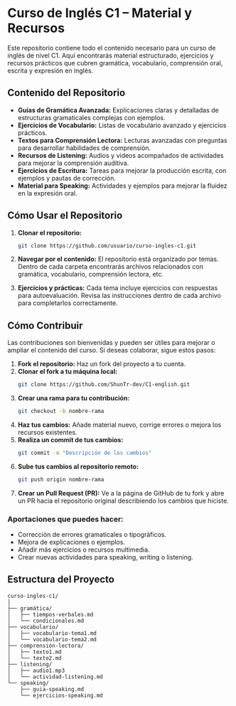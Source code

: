 # Curso de Inglés C1 – Material y Recursos

Este repositorio contiene todo el contenido necesario para un curso de inglés de nivel C1. Aquí encontrarás material estructurado, ejercicios y recursos prácticos que cubren gramática, vocabulario, comprensión oral, escrita y expresión en inglés.

## Contenido del Repositorio

-   **Guías de Gramática Avanzada:** Explicaciones claras y detalladas de estructuras gramaticales complejas con ejemplos.
-   **Ejercicios de Vocabulario:** Listas de vocabulario avanzado y ejercicios prácticos.
-   **Textos para Comprensión Lectora:** Lecturas avanzadas con preguntas para desarrollar habilidades de comprensión.
-   **Recursos de Listening:** Audios y videos acompañados de actividades para mejorar la comprensión auditiva.
-   **Ejercicios de Escritura:** Tareas para mejorar la producción escrita, con ejemplos y pautas de corrección.
-   **Material para Speaking:** Actividades y ejemplos para mejorar la fluidez en la expresión oral.

## Cómo Usar el Repositorio

1. **Clonar el repositorio:**
    ```bash
    git clone https://github.com/usuario/curso-ingles-c1.git
    ```
2. **Navegar por el contenido:**
   El repositorio está organizado por temas. Dentro de cada carpeta encontrarás archivos relacionados con gramática, vocabulario, comprensión lectora, etc.

3. **Ejercicios y prácticas:**
   Cada tema incluye ejercicios con respuestas para autoevaluación. Revisa las instrucciones dentro de cada archivo para completarlos correctamente.

## Cómo Contribuir

Las contribuciones son bienvenidas y pueden ser útiles para mejorar o ampliar el contenido del curso. Si deseas colaborar, sigue estos pasos:

1. **Fork el repositorio:** Haz un fork del proyecto a tu cuenta.
2. **Clonar el fork a tu máquina local:**
    ```bash
    git clone https://github.com/ShunTr-dev/C1-english.git
    ```
3. **Crear una rama para tu contribución:**
    ```bash
    git checkout -b nombre-rama
    ```
4. **Haz tus cambios:** Añade material nuevo, corrige errores o mejora los recursos existentes.
5. **Realiza un commit de tus cambios:**
    ```bash
    git commit -m "Descripción de los cambios"
    ```
6. **Sube tus cambios al repositorio remoto:**
    ```bash
    git push origin nombre-rama
    ```
7. **Crear un Pull Request (PR):** Ve a la página de GitHub de tu fork y abre un PR hacia el repositorio original describiendo los cambios que hiciste.

### Aportaciones que puedes hacer:

-   Corrección de errores gramaticales o tipográficos.
-   Mejora de explicaciones o ejemplos.
-   Añadir más ejercicios o recursos multimedia.
-   Crear nuevas actividades para speaking, writing o listening.

## Estructura del Proyecto

```
curso-ingles-c1/
│
├── gramática/
│   ├── tiempos-verbales.md
│   └── condicionales.md
├── vocabulario/
│   ├── vocabulario-tema1.md
│   └── vocabulario-tema2.md
├── comprensión-lectora/
│   ├── texto1.md
│   └── texto2.md
├── listening/
│   ├── audio1.mp3
│   └── actividad-listening.md
└── speaking/
    ├── guia-speaking.md
    └── ejercicios-speaking.md
```
